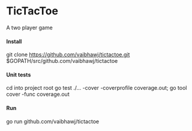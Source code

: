# TicTacToe
A two player game

#### Install
git clone https://github.com/vaibhawj/tictactoe.git $GOPATH/src/github.com/vaibhawj/tictactoe

#### Unit tests
cd into project root
go test ./... -cover -coverprofile coverage.out; go tool cover -func coverage.out

#### Run
go run github.com/vaibhawj/tictactoe